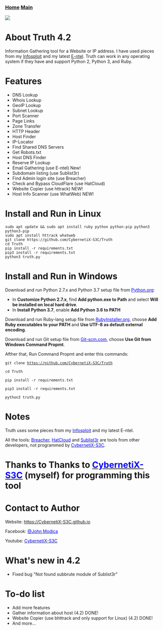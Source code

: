 ### [Home](https://CybernetiX-S3C.github.io)   [Main](https://CybernetiX-S3C.github.io/main)

![](https://i.ibb.co/Z8ZQL4P/coollogo-com-27857128.png)

# About Truth 4.2
Information Gathering tool for a Website or IP address. I have used pieces from my [Infosploit](Snapcraft.io/infosploit) and my latest [E-ntel](https://cybernetix-s3c.github.io/main/E-ntel).
Truth can work in any operating system if they have and support Python 2, Python 3, and Ruby.

# Features
 * DNS Lookup 
 * Whois Lookup
 * GeoIP Lookup
 * Subnet Lookup
 * Port Scanner
 * Page Links
 * Zone Transfer
 * HTTP Header
 * Host Finder
 * IP-Locator
 * Find Shared DNS Servers
 * Get Robots.txt
 * Host DNS Finder
 * Reserve IP Lookup
 * Email Gathering (use E-ntel) New!
 * Subdomain listing (use Sublist3r)
 * Find Admin login site (use Breacher)
 * Check and Bypass CloudFlare (use HatCloud)
 * Website Copier (use httrack) NEW!
 * Host Info Scanner (use WhatWeb) NEW!
 
 # Install and Run in Linux
    sudo apt update && sudo apt install ruby python python-pip python3 python3-pip
    sudo apt install httrack whatweb
    git clone https://github.com/CybernetiX-S3C/Truth
    cd Truth
    pip install -r requirements.txt
    pip3 install -r requirements.txt
    python3 truth.py
    
# Install and Run in Windows
Download and run Python 2.7.x and Python 3.7 setup file from <a href="https://python.org" target="_blank"><span style="color: blue">Python.org</span></a>:

 * In <strong>Customize Python 2.7.x</strong>, find <strong>Add python.exe to Path</strong> and select <strong>Will be installed on local hard drive</strong>.
 * In <strong>Install Python 3.7</strong>, enable <strong>Add Python 3.6 to PATH</strong>

Download and run Ruby-lang setup file from <a href="https://rubyinstaller.org" target="_blank"><span style="color: blue">RubyInstaller.org</span></a>, choose <strong>Add Ruby executables to your PATH</strong> and <strong>Use UTF-8 as default external encoding</strong>.

Download and run Git setup file from <a href="https://Git-scm.com" target="_blank"><span style="color: blue">Git-scm.com</span></a>, choose <strong>Use Git from Windows Command Propmt</strong>.

Afther that, Run Command Propmt and enter this commands:

<code>git clone https://github.com/CybernetiX-S3C/Truth</code>

<code>cd Truth</code>

<code>pip install -r requirements.txt</code>

<code>pip3 install -r requirements.txt</code>

<code>python3 truth.py</code>

# Notes
Truth uses some pieces from my <a href="http://snapcraft.io/infosploit" target="_blank"><span style="color: blue">Infosploit</span></a> and my latest E-ntel.

All the tools: <a href="http://bit.ly/2ohlBa5" target="_blank"><span style="color: blue">Breacher</span></a>, <a href="http://bit.ly/2KAJC9m" target="_blank"><span style="color: blue">HatCloud</span></a> and <a href="http://bit.ly/2LCZ18X" target="_blank"><span style="color: blue">Sublist3r</span></a> are tools from other developers, not programmed by <a href="https://cybernetix-s3c.github.io/" target="_blank"><span style="color: blue">CybernetiX-S3C</span></a>.



# Thanks to Thanks to <a href="https://CybernetiX-S3C.github.io" target="_blank"><span style="color: blue">CybernetiX-S3C</span></a> (myself) for programming this tool

# Contact to Author
Website: <a href="https://CybernetiX-S3C.github.io" target="_blank"><span style="color: blue">https://CybernetiX-S3C.github.io</span></a>

Facebook: <a href="https://facebook.com/Cyber.S3C.Professional/" target="_blank"><span style="color: blue">@John Modica</span></a>

Youtube: <a href="https://youtube.com/c/cybernetixs3c" target="_blank"><span style="color: blue">CybernetiX-S3C</span></a>

# What's new in 4.2
 
 * Fixed bug "Not found subbrute module of Sublist3r"
 
# To-do list
 * Add more features
 * Gather information about host (4.2) DONE!
 * Website Copier (use bhttrack and only support for Linux) (4.2) DONE!
 * And more...
